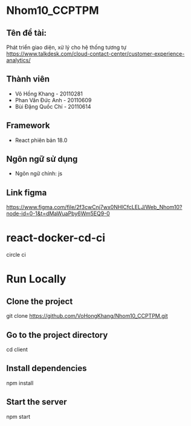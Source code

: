 # Nhom10_CCPTPM
## Tên đề tài:
Phát triển giao diện, xử lý cho hệ thống tương tự https://www.talkdesk.com/cloud-contact-center/customer-experience-analytics/ 

## Thành viên
* Võ Hồng Khang - 20110281
* Phan Văn Đức Anh - 20110609
* Bùi Đặng Quốc Chí - 20110614

## Framework
* React phiên bản 18.0


## Ngôn ngữ sử dụng
* Ngôn ngữ chính: js



## Link figma
https://www.figma.com/file/2f3cwCnj7wx0NHlCfcLELJ/Web_Nhom10?node-id=0-1&t=dMaWuaPby6Wm5EQ9-0
# react-docker-cd-ci
circle ci

# Run Locally
## Clone the project
git clone https://github.com/VoHongKhang/Nhom10_CCPTPM.git
## Go to the project directory 
cd client
## Install dependencies
npm install
## Start the server
npm start

